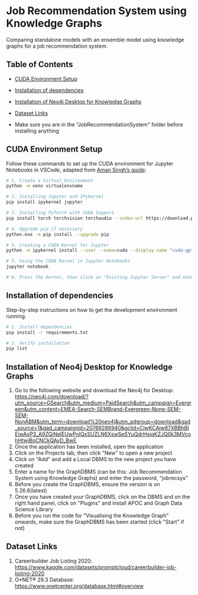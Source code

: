 # Job Recommendation System using Knowledge Graphs
Comparing standalone models with an ensemble model using knowledge graphs for a job recommendation system.


## Table of Contents

* [CUDA Environment Setup](#cuda-environment-setup)
* [Installation of dependencies](#installation-of-dependencies)
* [Installation of Neo4j Desktop for Knowledge Graphs](#installation-of-neo4j-desktop-for-knowledge-graphs)
* [Dataset Links](#dataset-links)


* Make sure you are in the "JobRecommendationSystem" folder before installing anything


## CUDA Environment Setup

Follow these commands to set up the CUDA environment for Jupyter Notebooks in VSCode, adapted from [Aman Singh’s guide](https://amansingh3110.medium.com/how-to-set-up-cuda-environment-for-jupyter-notebooks-vscode-a-comprehensive-guide-669f00ba07f7):

```bash
# 1. Create a Virtual Environment
python -m venv virtualenvname

# 2. Installing Jupyter and IPykernel
pip install ipykernel jupyter

# 3. Installing PyTorch with CUDA Support
pip install torch torchvision torchaudio --index-url https://download.pytorch.org/whl/cu118

# 4. Upgrade pip if necessary
python.exe -m pip install --upgrade pip

# 5. Creating a CUDA Kernel for Jupyter
python -m ipykernel install --user --name=cuda --display-name "cuda-gpt" #<- can be any name

# 5. Using the CUDA Kernel in Jupyter Notebooks
jupyter notebook

# 6. Press the kernel, then click on "Existing Jupyter Server" and enter the link given to you in the terminal after you entered "jupyter notebook" into the terminal
```

## Installation of dependencies

Step-by-step instructions on how to get the development environment running.

```bash
# 1. Install dependencies
pip install -r requirements.txt

# 2. Verify installation
pip list
```


## Installation of Neo4j Desktop for Knowledge Graphs

1. Go to the following website and download the Neo4j for Desktop: https://neo4j.com/download/?utm_source=GSearch&utm_medium=PaidSearch&utm_campaign=Evergreen&utm_content=EMEA-Search-SEMBrand-Evergreen-None-SEM-SEM-NonABM&utm_term=download%20neo4j&utm_adgroup=download&gad_source=1&gad_campaignid=20769286940&gclid=CjwKCAjw87XBBhBIEiwAxP3_A9ZQiNelEUwPnIQxSUZLN6XswSeSYuQdrHsjqKZJQ0k3MVcohHtwjBoCNCkQAvD_BwE
2. Once the application has been installed, open the application
3. Click on the Projects tab, then click "New" to open a new project
4. Click on "Add" and add a Local DBMS to the new project you have created
5. Enter a name for the GraphDBMS (can be this: Job Recommendation System using Knowledge Graphs) and enter the password, "jobrecsys"
6. Before you create the GraphDBMS, ensure the version is on 5.26.6(latest)
7. Once you have created your GraphDBMS, click on the DBMS and on the right hand panel, click on "Plugins" and install APOC and Graph Data Science Library
8. Before you run the code for "Visualising the Knowledge Graph" onwards, make sure the GraphDBMS has been started (click "Start" if not)


## Dataset Links

1. Careerbuilder Job Listing 2020: https://www.kaggle.com/datasets/promptcloud/careerbuilder-job-listing-2020
2. O*NET® 29.3 Database: https://www.onetcenter.org/database.html#overview
